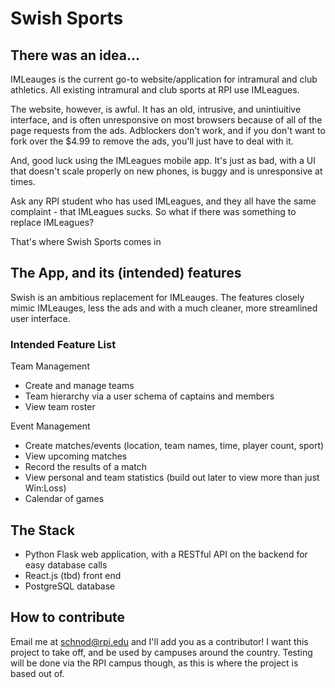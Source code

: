 # Swish Sports

## There was an idea...
IMLeauges is the current go-to website/application for intramural and club athletics. All existing intramural and club sports at RPI use IMLeagues.

The website, however, is awful. It has an old, intrusive, and unintiuitive interface, and is often unresponsive on most browsers because of all of the page requests from the ads. Adblockers don't work, and if you don't want to fork over the $4.99 to remove the ads, you'll just have to deal with it.

And, good luck using the IMLeagues mobile app. It's just as bad, with a UI that doesn't scale properly on new phones, is buggy and is unresponsive at times.

Ask any RPI student who has used IMLeagues, and they all have the same complaint - that IMLeagues sucks. So what if there was something to replace IMLeagues?

That's where Swish Sports comes in

## The App, and its (intended) features
Swish is an ambitious replacement for IMLeauges. The features closely mimic IMLeauges, less the ads and with a much cleaner, more streamlined user interface.

### Intended Feature List
Team Management
- Create and manage teams
- Team hierarchy via a user schema of captains and members
- View team roster

Event Management
- Create matches/events (location, team names, time, player count, sport)
- View upcoming matches
- Record the results of a match
- View personal and team statistics (build out later to view more than just Win:Loss)
- Calendar of games

## The Stack
- Python Flask web application, with a RESTful API on the backend for easy database calls
- React.js (tbd) front end
- PostgreSQL database

## How to contribute
Email me at schnod@rpi.edu and I'll add you as a contributor! I want this project to take off, and be used by campuses around the country. Testing will be done via the RPI campus though, as this is where the project is based out of.
